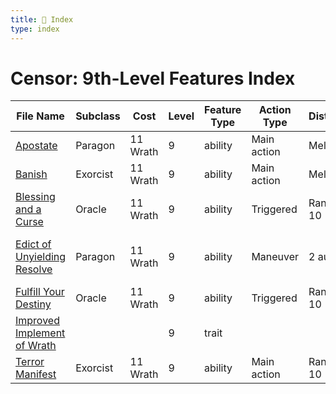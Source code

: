 ```yaml
---
title: 📑 Index
type: index
---
```


# Censor: 9th-Level Features Index

| File Name                                                           | Subclass | Cost     | Level | Feature Type | Action Type | Distance  | Target                         |
| ------------------------------------------------------------------- | -------- | -------- | ----- | ------------ | ----------- | --------- | ------------------------------ |
| [Apostate](../Apostate)                                             | Paragon  | 11 Wrath | 9     | ability      | Main action | Melee 1   | One creature                   |
| [Banish](../Banish)                                                 | Exorcist | 11 Wrath | 9     | ability      | Main action | Melee 1   | One creature                   |
| [Blessing and a Curse](../Blessing%20and%20a%20Curse)               | Oracle   | 11 Wrath | 9     | ability      | Triggered   | Ranged 10 | One creature                   |
| [Edict of Unyielding Resolve](../Edict%20of%20Unyielding%20Resolve) | Paragon  | 11 Wrath | 9     | ability      | Maneuver    | 2 aura    | Self and each ally in the area |
| [Fulfill Your Destiny](../Fulfill%20Your%20Destiny)                 | Oracle   | 11 Wrath | 9     | ability      | Triggered   | Ranged 10 | One ally                       |
| [Improved Implement of Wrath](../Improved%20Implement%20of%20Wrath) |          |          | 9     | trait        |             |           |                                |
| [Terror Manifest](../Terror%20Manifest)                             | Exorcist | 11 Wrath | 9     | ability      | Main action | Ranged 10 | One creature                   |
